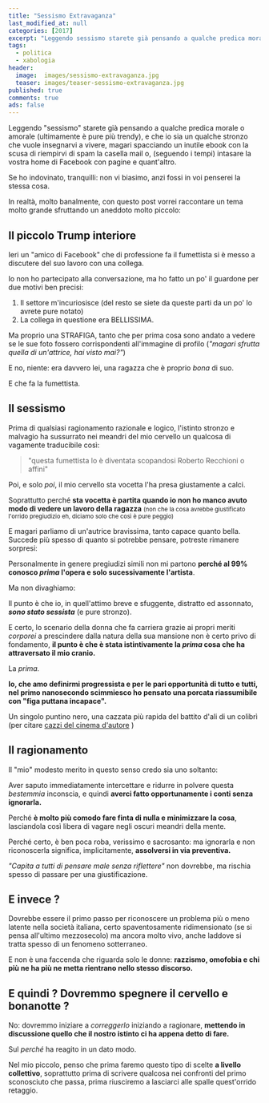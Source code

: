```yaml
---
title: "Sessismo Extravaganza"
last_modified_at: null
categories: [2017]
excerpt: "Leggendo sessismo starete già pensando a qualche predica morale o amorale..."
tags:
  - politica
  - xabologia
header:  
  image:  images/sessismo-extravaganza.jpg
  teaser: images/teaser-sessismo-extravaganza.jpg
published: true
comments: true
ads: false
---
```


Leggendo "sessismo" starete già pensando a qualche predica morale o amorale (ultimamente è pure più trendy), e che io sia un qualche stronzo che vuole insegnarvi a vivere, magari spacciando un inutile ebook con la scusa di riempirvi di spam la casella mail o, (seguendo i tempi) intasare la vostra home di Facebook con pagine e quant'altro.

Se ho indovinato, tranquilli: non vi biasimo, anzi fossi in voi penserei la stessa cosa.

In realtà, molto banalmente, con questo post vorrei raccontare un tema molto grande sfruttando un aneddoto molto piccolo:

## Il piccolo Trump interiore 

Ieri un "amico di Facebook" che di professione fa il fumettista si è messo a discutere del suo lavoro con una collega.

Io non ho partecipato alla conversazione, ma ho fatto un po' il guardone per due motivi ben precisi: 

 1. Il settore m'incuriosisce (del resto se siete da queste parti da un po' lo avrete pure notato)
 2. La collega in questione era BELLISSIMA.

Ma proprio una STRAFIGA, tanto che per prima cosa sono andato a vedere se le sue foto fossero corrispondenti all'immagine di profilo (_"magari sfrutta quella di un'attrice, hai visto mai?"_)

E no, niente: era davvero lei, una ragazza che è proprio _bona_ di suo. 

E che fa la fumettista.

## Il sessismo 

Prima di qualsiasi ragionamento razionale e logico, l'istinto stronzo e malvagio ha sussurrato nei meandri del mio cervello un qualcosa di vagamente traducibile così:

> "questa fumettista lo è diventata scopandosi Roberto Recchioni o affini" 

Poi, e solo _poi_, il mio cervello sta vocetta l'ha presa giustamente a calci. 

Soprattutto perché **sta vocetta è partita quando io non ho manco avuto modo di vedere un lavoro della ragazza** <small>(non che la cosa avrebbe giustificato l'orrido pregiudizio eh, diciamo solo che così è pure peggio)</small>

E magari parliamo di un'autrice bravissima, tanto capace  quanto bella. Succede più spesso di quanto si potrebbe pensare, potreste rimanere sorpresi:

Personalmente in genere pregiudizi simili non mi partono **perché al 99% conosco _prima_ l'opera e solo sucessivamente l'artista**.

Ma non divaghiamo:

Il punto è che io, in quell'attimo breve e sfuggente, distratto ed assonnato, **_sono stato sessista_** (e pure stronzo).

E certo, lo scenario della donna che fa carriera grazie ai propri meriti _corporei_ a prescindere dalla natura della sua mansione non è certo privo di fondamento, **il punto è che è stata istintivamente la *prima* cosa che ha attraversato il mio cranio.**

La _prima._

**Io, che amo definirmi progressista e per le pari opportunità di tutto e tutti, nel primo nanosecondo scimmiesco ho pensato una porcata riassumibile con "figa puttana incapace".**

Un singolo puntino nero, una cazzata più rapida del battito d'ali di un colibrì (per citare [cazzi del cinema d'autore](https://it.wikiquote.org/wiki/Fight_Club_(film)) )

## Il ragionamento

Il "mio" modesto merito in questo senso credo sia uno soltanto: 

Aver saputo immediatamente intercettare e ridurre in polvere questa *bestemmia* inconscia, e quindi **averci fatto opportunamente i conti senza ignorarla.**

Perché **è molto più comodo fare finta di nulla e minimizzare la cosa**, lasciandola così libera di vagare negli oscuri meandri della mente.

Perché certo, è ben poca roba, verissimo e sacrosanto: ma ignorarla e non riconoscerla significa, implicitamente, **assolversi in via preventiva.**

_"Capita a tutti di pensare male senza riflettere"_ non dovrebbe, ma rischia spesso di passare per una giustificazione. 

## E invece ?

Dovrebbe essere il primo passo per riconoscere un problema più o meno latente nella società italiana, certo spaventosamente ridimensionato (se si pensa all'ultimo mezzosecolo) ma ancora molto vivo, anche laddove si tratta spesso di un fenomeno sotterraneo.

E non è una faccenda che riguarda solo le donne: **razzismo, omofobia e chi più ne ha più ne metta rientrano nello stesso discorso.**

## E quindi ? Dovremmo spegnere il cervello e bonanotte ?

No: dovremmo iniziare a _correggerlo_ iniziando a ragionare, **mettendo in discussione quello che il nostro istinto ci ha appena detto di fare.**

Sul _perché_ ha reagito in un dato modo.

Nel mio piccolo, penso che prima faremo questo tipo di scelte **a livello collettivo**, soprattutto prima di scrivere qualcosa nei confronti del primo sconosciuto che passa, prima riusciremo a lasciarci alle spalle quest'orrido retaggio.